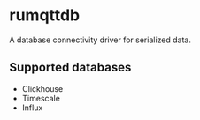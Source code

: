 # rumqttdb

A database connectivity driver for serialized data. 

## Supported databases
- Clickhouse
- Timescale
- Influx
